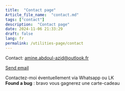 ```yaml
--- 
title:  "Contact page"
Article_file_name:  "contact.md"
tags: ["contact"]
description:  "Contact page"
date: 2024-11-06 21:33:29
draft: false 
lang: fr
permalink: /utilities-page/contact
---
```



Contact: amine.abdoul-azid@outlook.fr 

<p><a href="mailto:amine.abdoul-azid@outlook.fr">Send email</a></p>

Contactez-moi éventuellement via Whatsapp ou LK  
**Found a bug** : bravo vous gagnerez une carte-cadeau

